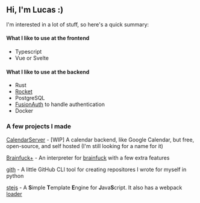 ## Hi, I'm Lucas :)

I'm interested in a lot of stuff, so here's a quick summary:

#### What I like to use at the frontend
- Typescript
- Vue or Svelte

#### What I like to use at the backend
- Rust
- [Rocket](rocket.rs)
- PostgreSQL
- [FusionAuth](fusionauth.io) to handle authentication
- Docker

### A few projects I made

[CalendarServer](github.com/ItsaMeTuni/calendar-server) - [WIP] A calendar backend, like Google Calendar, but free, open-source, and self hosted (I'm still looking for a name for it)

[Brainfuck+](github.com/ItsaMeTuni/brainfuck-plus) - An interpreter for [brainfuck]() with a few extra features

[gith](github.com/ItsaMeTuni/github-helper) - A little GitHub CLI tool for creating repositores I wrote for myself in python

[stejs](github.com/ItsaMeTuni/stejs) - A **S**imple **T**emplate **E**ngine for **J**ava**S**cript. It also has a webpack [loader](github.com/ItsaMeTuni/stejs-loader)